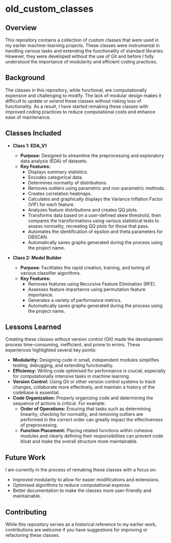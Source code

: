 # old_custom_classes

## Overview
This repository contains a collection of custom classes that were used in my earlier machine-learning projects. These classes were instrumental in handling various tasks and extending the functionality of standard libraries. However, they were developed without the use of Git and before I fully understood the importance of modularity and efficient coding practices.

## Background
The classes in this repository, while functional, are computationally expensive and challenging to modify. The lack of modular design makes it difficult to update or extend these classes without risking loss of functionality. As a result, I have started remaking these classes with improved coding practices to reduce computational costs and enhance ease of maintenance.

## Classes Included
- **Class 1: EDA_V1**
  - **Purpose:** Designed to streamline the preprocessing and exploratory data analysis (EDA) of datasets.
  - **Key Features:** 
    - Displays summary statistics.
    - Encodes categorical data.
    - Determines normality of distributions.
    - Removes outliers using parametric and non-parametric methods.
    - Creates correlation heatmaps.
    - Calculates and graphically displays the Variance Inflation Factor (VIF) for each feature.
    - Analyzes feature distributions and creates QQ plots.
    - Transforms data based on a user-defined skew threshold, then compares the transformations using various statistical tests to assess normality, recreating QQ plots for those that pass.
    - Automates the identification of epsilon and theta parameters for DBSCAN.
    - Automatically saves graphs generated during the process using the project name.

- **Class 2: Model Builder**
  - **Purpose:** Facilitates the rapid creation, training, and tuning of various classifier algorithms.
  - **Key Features:**
    - Removes features using Recursive Feature Elimination (RFE).
    - Assesses feature importance using permutation feature importance.
    - Generates a variety of performance metrics.
    - Automatically saves graphs generated during the process using the project name.

## Lessons Learned
Creating these classes without version control (Git) made the development process time-consuming, inefficient, and prone to errors. These experiences highlighted several key points:

- **Modularity:** Designing code in small, independent modules simplifies testing, debugging, and extending functionality.
- **Efficiency:** Writing code optimised for performance is crucial, especially for computationally intensive tasks in machine learning.
- **Version Control:** Using Git or other version control systems to track changes, collaborate more effectively, and maintain a history of the codebase is essential.
- **Code Organization:** Properly organizing code and determining the sequence of actions is critical. For example:
  - **Order of Operations:** Ensuring that tasks such as determining linearity, checking for normality, and removing outliers are performed in the correct order can greatly impact the effectiveness of preprocessing.
  - **Function Placement:** Placing related functions within cohesive modules and clearly defining their responsibilities can prevent code bloat and make the overall structure more maintainable.

## Future Work
I am currently in the process of remaking these classes with a focus on:
- Improved modularity to allow for easier modifications and extensions.
- Optimised algorithms to reduce computational expense.
- Better documentation to make the classes more user-friendly and maintainable.

## Contributing
While this repository serves as a historical reference to my earlier work, contributions are welcome if you have suggestions for improving or refactoring these classes. 
